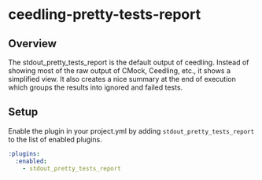 ceedling-pretty-tests-report
============================

## Overview

The stdout_pretty_tests_report is the default output of ceedling. Instead of
showing most of the raw output of CMock, Ceedling, etc., it shows a simplified
view. It also creates a nice summary at the end of execution which groups the
results into ignored and failed tests.

## Setup

Enable the plugin in your project.yml by adding `stdout_pretty_tests_report`
to the list of enabled plugins.

``` YAML
:plugins:
  :enabled:
    - stdout_pretty_tests_report
```
